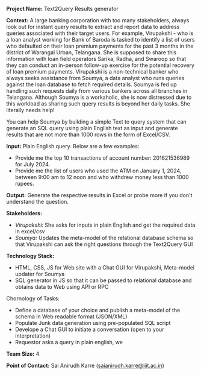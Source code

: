 **Project Name:** Text2Query Results generator

**Context:** A large banking corporation with too many stakeholders, always look out for instant query results to extract and report data to address queries associated with their target users. For example, Virupakshi - who is a loan analyst working for Bank of Baroda is tasked to identify a list of users who defaulted on their loan premium payments for the past 3 months in the district of Warangal Urban, Telangana. She is supposed to share this information with loan field operators Sarika, Radha, and Swaroop so that they can conduct an in-person follow-up exercise for the potential recovery of loan premium payments. Virupakshi is a non-technical banker who always seeks assistance from Soumya, a data analyst who runs queries against the loan database to fetch required details. 
Soumya is fed up handling such requests daily from various bankers across all branches in Telangana. Although Soumya is a workaholic, she is now distressed due to this workload as sharing such query results is beyond her daily tasks. She literally needs help!

You can help Soumya by building a simple Text to query system that can generate an SQL query using plain English text as input and generate results that are not more than 1000 rows in the form of Excel/CSV.

**Input:** Plain English query. Below are a few examples:
* Provide me the top 10 transactions of account number: 201621536989 for July 2024.
* Provide me the list of users who used the ATM on January 1, 2024, between 9:00 am to 12 noon and who withdrew money less than 1000 rupees. 

**Output:** Generate the respective results in Excel or probe more if you don't understand the question.

**Stakeholders:**
* _Virupakshi:_ She asks for inputs in plain English and get the required data in excel/csv
* _Soumya:_ Updates the meta-model of the relational database schema so that Virupakshi can ask the right questions through the Text2Query GUI

**Technology Stack:**
* HTML, CSS, JS for Web site with a Chat GUI for Virupakshi, Meta-model updater for Soumya
* SQL generator in JS so that it can be passed to relational database and obtains data to Web using API or RPC

Chornology of Tasks:
* Define a database of your choice and publish a meta-model of the schema in Web readable format (JSON/XML)
* Populate Junk data generation using pre-populated SQL script
* Develope a Chat GUI to initiate a conversation (open to your interpretation)
* Requestor asks a query in plain english, we 

**Team Size:** 4

**Point of Contact:** Sai Anirudh Karre (saianirudh.karre@iiit.ac.in)
